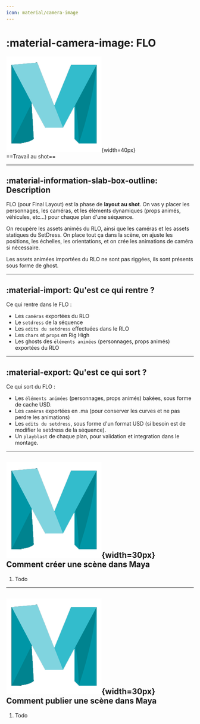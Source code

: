 ```yaml
---
icon: material/camera-image
---
```


# :material-camera-image: FLO

![Maya_icon](../assets/icons/maya.png){width=40px}
<br>
==Travail au shot==

------

## :material-information-slab-box-outline: Description

FLO (pour Final Layout) est la phase de **layout au shot**. On vas y placer les personnages, les caméras, et les éléments dynamiques (props animés, véhicules, etc...) pour chaque plan d'une séquence.

On recupère les assets animés du RLO, ainsi que les caméras et les assets statiques du SetDress. On place tout ça dans la scène, on ajuste les positions, les échelles, les orientations, et on crée les animations de caméra si nécessaire.

Les assets animées importées du RLO ne sont pas riggées, ils sont présents sous forme de ghost.

------

## :material-import: Qu'est ce qui rentre ?

Ce qui rentre dans le FLO : 

- Les `caméras` exportées du RLO
- Le `setdress` de la séquence
- Les `edits du setdress` effectuées dans le RLO
- Les `chars` et `props` en Rig High
- Les ghosts des `éléments animées` (personnages, props animés) exportées du RLO

------

## :material-export: Qu'est ce qui sort ?

Ce qui sort du FLO :

- Les `éléments animées` (personnages, props animés) bakées, sous forme de cache USD.
- Les `caméras` exportées en .ma (pour conserver les curves et ne pas perdre les animations)
- Les `edits du setdress`, sous forme d'un format USD (si besoin est de modifier le setdress de la séquence).
- Un `playblast` de chaque plan, pour validation et integration dans le montage.

------


## ![Maya_icon](../assets/icons/maya.png){width=30px} Comment créer une scène dans Maya

1. Todo

------

## ![Maya_icon](../assets/icons/maya.png){width=30px} Comment publier une scène dans Maya

1. Todo

